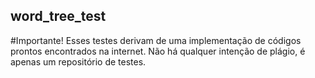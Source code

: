 ## word_tree_test

#Importante!
Esses testes derivam de uma implementação de códigos prontos encontrados na internet. Não há qualquer intenção de plágio, é apenas um repositório de testes.
